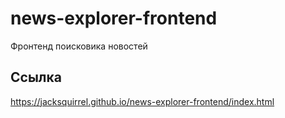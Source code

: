 # news-explorer-frontend
Фронтенд поисковика новостей
## Ссылка
https://jacksquirrel.github.io/news-explorer-frontend/index.html
